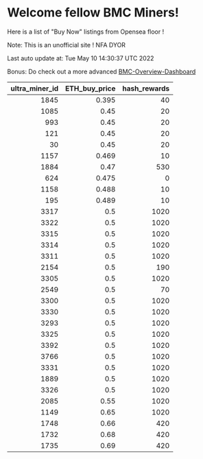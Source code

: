 # Welcome fellow BMC Miners!
Here is a list of "Buy Now" listings from Opensea floor !

Note: This is an unofficial site ! NFA DYOR

Last auto update at: Tue May 10 14:30:37 UTC 2022

Bonus: Do check out a more advanced [BMC-Overview-Dashboard](https://dune.com/defifunk/BMC-Overview-Dashboard)


|   ultra_miner_id |   ETH_buy_price |   hash_rewards |
|-----------------:|----------------:|---------------:|
|             1845 |           0.395 |             40 |
|             1085 |           0.45  |             20 |
|              993 |           0.45  |             20 |
|              121 |           0.45  |             20 |
|               30 |           0.45  |             20 |
|             1157 |           0.469 |             10 |
|             1884 |           0.47  |            530 |
|              624 |           0.475 |              0 |
|             1158 |           0.488 |             10 |
|              195 |           0.489 |             10 |
|             3317 |           0.5   |           1020 |
|             3322 |           0.5   |           1020 |
|             3315 |           0.5   |           1020 |
|             3314 |           0.5   |           1020 |
|             3311 |           0.5   |           1020 |
|             2154 |           0.5   |            190 |
|             3305 |           0.5   |           1020 |
|             2549 |           0.5   |             70 |
|             3300 |           0.5   |           1020 |
|             3330 |           0.5   |           1020 |
|             3293 |           0.5   |           1020 |
|             3325 |           0.5   |           1020 |
|             3392 |           0.5   |           1020 |
|             3766 |           0.5   |           1020 |
|             3331 |           0.5   |           1020 |
|             1889 |           0.5   |           1020 |
|             3326 |           0.5   |           1020 |
|             2085 |           0.55  |           1020 |
|             1149 |           0.65  |           1020 |
|             1748 |           0.66  |            420 |
|             1732 |           0.68  |            420 |
|             1735 |           0.69  |            420 |
